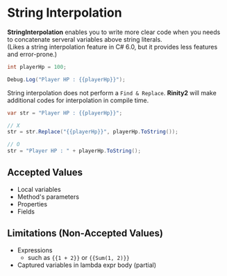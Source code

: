 String Interpolation
====

__StringInterpolation__ enables you to write more clear code when you needs to concatenate serveral variables above string literals.<br>
(Likes a string interpolation feature in C# 6.0, but it provides less features and error-prone.) 

```cs
int playerHp = 100;

Debug.Log("Player HP : {{playerHp}}");
```

String interpolation does not perform a `Find & Replace`. __Rinity2__ will make additional codes for interpolation in compile time.

```cs
var str = "Player HP : {{playerHp}}";

// X
str = str.Replace("{{playerHp}}", playerHp.ToString());

// O
str = "Player HP : " + playerHp.ToString();
```

Accepted Values
----
* Local variables
* Method's parameters
* Properties
* Fields

Limitations (Non-Accepted Values)
----
* Expressions
    * such as `{{1 + 2}}` or `{{Sum(1, 2)}}`
* Captured variables in lambda expr body (partial)
